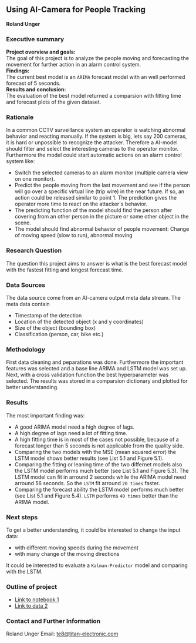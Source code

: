 ## Using AI-Camera for People Tracking

**Roland Unger**

### Executive summary
**Project overview and goals:** <br>The goal of this project is to analyze the people moving and forecasting the movement for further action in an alarm control system.<br>
**Findings:**<br> The current best model is an `ARIMA` forecast model with an well performed forecast of 5 seconds.<br>
**Results and conclusion:**<br> The evaluation of the best model returned a comparsion with fitting time and forecast plots of the given dataset.<br>

### Rationale
In a common CCTV surveillance system an operator is watching abnormal behavior and reacting manually.
If the system is big, lets say 200 cameras, it is hard or unpossible to recognize the attacker.
Therefore a AI-model should filter and select the interesting cameras to the operator monitor.
Furthermore the model could start automatic actions on an alarm control system like:<br>
- Switch the selected cameras to an alarm monitor (multiple camera view on one monitor). 
- Predict the people moving from the last movement and see if the person will go over a specific virtual line (trip wire) in the near future. If so, an action could be released similar to point 1. The prediction gives the operator more time to react on the attacker´s behavior.  
- The predicting function of the model should find the person after covering from an other person in the picture or some other    object in the scene.
- The model should find abnormal behavior of people movement: Change of moving speed (slow to run), abnormal moving

### Research Question
The question this project aims to answer is what is the best forecast model with the fastest fitting and longest forecast time.

### Data Sources
The data source come from an AI-camera output meta data stream. The meta data contain <br>
- Timestamp of the detection
- Location of the detected object (x and y coordinates)
- Size of the object (bounding box)
- Classification (person, car, bike etc.)

### Methodology
First data cleaning and peparations was done. Furthermore the important features was selected and a base line ARIMA and LSTM model was set up.<br>
Next, with a cross validation function the best hyperparameter was selected. The results was stored in a comparsion dictionary and plotted for better understanding.

### Results
The most important finding was:
- A good ARIMA model need a high degree of lags.<br>
- A high degree of lags need a lot of fitting time.<br>
- A high fitting time is in most of the cases not possible, because of a forecast longer than 5 seconds is not applicable from the quality side.
- Comparing the two models with the MSE (mean squared error) the LSTM model shows better results (see List 5.1 and Figure 5.1).<br>
- Comparing the fitting or leaning time of the two differnet models also the LSTM model performs much better (see List 5.1 and  Figure 5.3). The LSTM model can fit in arround 2 seconds while the ARIMA model need arround 56 seconds. So the `LSTM` fit arround `20 times` faster. 
- Comparing the forecast ability the LSTM model performs much better (see List 5.1 and Figure 5.4). `LSTM` performs `40 times` better than the ARIMA model.

### Next steps
To get a better understanding, it could be interested to change the input data:
- with different moving speeds during the movement
- with many change of the moving directions

It could be interested to evaluate a `Kalman-Predictor` model and comparing with the LSTM.

### Outline of project

- [Link to notebook 1](https://github.com/te8titan/Capstone_project/tree/main/Capstone_Project_Roland_Unger.ipynb)
- [Link to data 2](https://github.com/te8titan/Capstone_project/tree/main/data)


### Contact and Further Information

Roland Unger
Email: te8@titan-electronic.com